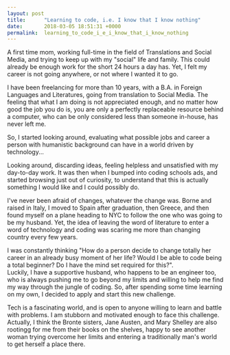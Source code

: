 ```yaml
---
layout: post
title:      "Learning to code, i.e. I know that I know nothing"
date:       2018-03-05 18:51:31 +0000
permalink:  learning_to_code_i_e_i_know_that_i_know_nothing
---
```




A first time mom, working full-time in the field of Translations and Social Media, and trying to keep up with my "social" life and family. This could already be enough work for the short 24 hours a day has.  Yet, I felt my career is not going anywhere, or not where I wanted it to go.

I have been freelancing for more than 10 years, with a B.A. in Foreign Languages and Literatures, going from translation to Social Media. The feeling that what I am doing is not appreciated enough, and no matter how good the job you do is, you are only a perfectly replaceable resource behind a computer, who can be only considered less than someone in-house, has never left me.

So, I started looking around, evaluating what possible jobs and career a person with humanistic background can have in a world driven by technology...  

Looking around, discarding ideas, feeling helpless and unsatisfied with my day-to-day work. It was then when I bumped into coding schools ads, and started browsing just out of curiosity, to understand that this is actually something I would like and I could possibly do.

I've never been afraid of changes, whatever the change was.
Borne and raised in Italy, I moved to Spain after graduation, then Greece, and then found myself on a plane heading to NYC to follow the one who was going to be my husband. 
Yet, the idea of leaving the word of literature to enter a word of technology and coding was scaring me more than changing country every few years.

I was constantly thinking "How do a person decide to change totally her career in an already busy moment of her life? Would I be able to code being a total beginner? Do I have the mind set required for this?".  
Luckily, I have a supportive husband, who happens to be an engineer too, who is always pushing me to go beyond my limits and willing to help me find my way through the jungle of coding. So, after spending some time learning on my own, I  decided to apply and start this new challenge.

Tech is a fascinating world, and is open to anyone willing to learn and battle with problems. I am stubborn and motivated enough to face this challenge. 
Actually, I think the Bronte sisters, Jane Austen, and Mary Shelley are also rootingg for me from their books on the shelves, happy to see another woman trying overcome her limits  and entering a traditionally man's world  to get herself a place there.



